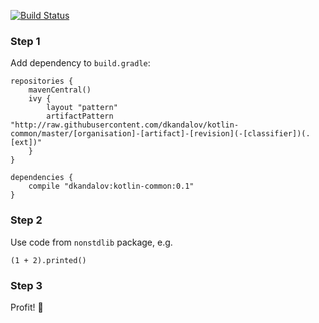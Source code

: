 [![Build Status](https://travis-ci.org/dkandalov/kotlin-common.svg?branch=master)](https://travis-ci.org/dkandalov/kotlin-common)

### Step 1
Add dependency to `build.gradle`:
```
repositories {
	mavenCentral()
	ivy {
		layout "pattern"
		artifactPattern "http://raw.githubusercontent.com/dkandalov/kotlin-common/master/[organisation]-[artifact]-[revision](-[classifier])(.[ext])"
	}
}

dependencies {
	compile "dkandalov:kotlin-common:0.1"
}
```

### Step 2
Use code from `nonstdlib` package, e.g.
```
(1 + 2).printed()
```

### Step 3
Profit! 💸

